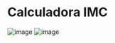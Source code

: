 # Calculadora IMC 

![image](https://user-images.githubusercontent.com/98665329/220362088-26fa823b-f3a5-44af-8500-98f6be552327.png)
![image](https://user-images.githubusercontent.com/98665329/220362268-543ba5be-0aac-4758-b2c8-80564c386d70.png)


